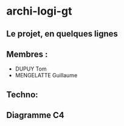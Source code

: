 # archi-logi-gt

## Le projet, en quelques lignes


## Membres : 
- DUPUY Tom
- MENGELATTE Guillaume

## Techno:

## Diagramme C4